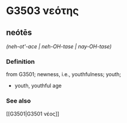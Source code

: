 # G3503 νεότης

## neótēs

_(neh-ot'-ace | neh-OH-tase | nay-OH-tase)_

### Definition

from G3501; newness, i.e., youthfulness; youth; 

- youth, youthful age

### See also

[[G3501|G3501 νέος]]
